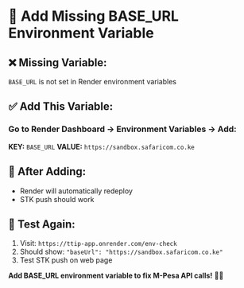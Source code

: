 # 🔧 Add Missing BASE_URL Environment Variable

## ❌ **Missing Variable:**
`BASE_URL` is not set in Render environment variables

## ✅ **Add This Variable:**

### **Go to Render Dashboard → Environment Variables → Add:**

**KEY:** `BASE_URL`
**VALUE:** `https://sandbox.safaricom.co.ke`

## 🔄 **After Adding:**
- Render will automatically redeploy
- STK push should work

## 🧪 **Test Again:**
1. Visit: `https://ttip-app.onrender.com/env-check`
2. Should show: `"baseUrl": "https://sandbox.safaricom.co.ke"`
3. Test STK push on web page

**Add BASE_URL environment variable to fix M-Pesa API calls!** 🔧📱
